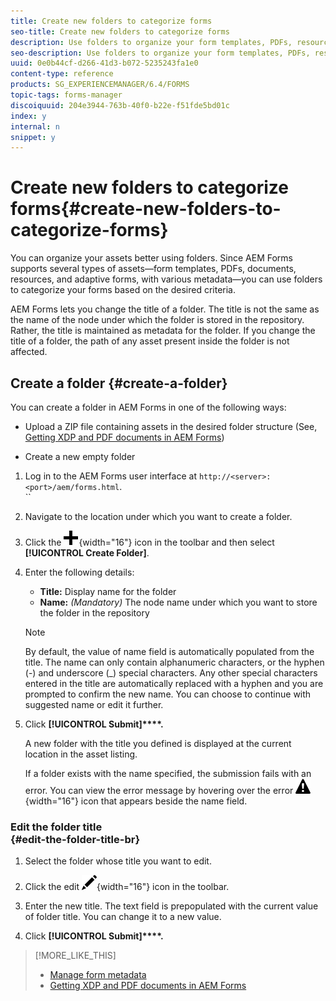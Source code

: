 ```yaml
---
title: Create new folders to categorize forms
seo-title: Create new folders to categorize forms
description: Use folders to organize your form templates, PDFs, resources, and adaptive forms.
seo-description: Use folders to organize your form templates, PDFs, resources, and adaptive forms.
uuid: 0e0b44cf-d266-41d3-b072-5235243fa1e0
content-type: reference
products: SG_EXPERIENCEMANAGER/6.4/FORMS
topic-tags: forms-manager
discoiquuid: 204e3944-763b-40f0-b22e-f51fde5bd01c
index: y
internal: n
snippet: y
---
```


# Create new folders to categorize forms{#create-new-folders-to-categorize-forms}

<!--
Comment Type: remark
Last Modified By: (svashish)
Last Modified Date: 2017-11-30T06:07:06.869-0500
<p><strong>General writing guidelines</strong></p>
<ul>
<li>Do not use the gerund form while writing article headings. For example, <em>"Create forms"</em> and not "Creating forms".</li>
<li>Section headings (H2 headings) in the gerund form are generally OK.<br /> </li>
<li>Use the second person to document features. Do not use the first person.</li>
<li>Do not include inline links. They distract readers from the task at hand. Include the "Recommended reads" towards the end of the article as a <strong>See also</strong> section.<br /> </li>
<li>Ensure that all dialog boxes have captions. This is required for accessibility purposes.</li>
<li>"Click the icon" instead of "Click on the icon"...</li>
</ul>
-->

You can organize your assets better using folders. Since AEM Forms supports several types of assets—form templates, PDFs, documents, resources, and adaptive forms, with various metadata—you can use folders to categorize your forms based on the desired criteria.

AEM Forms lets you change the title of a folder. The title is not the same as the name of the node under which the folder is stored in the repository. Rather, the title is maintained as metadata for the folder. If you change the title of a folder, the path of any asset present inside the folder is not affected.

## Create a folder {#create-a-folder}

<!--
Comment Type: remark
Last Modified By: (svashish)
Last Modified Date: 2017-11-30T06:07:06.916-0500
<p>Please add the article explaining how to upload the ZIP file to the See Also section below.<br /> </p>
-->

You can create a folder in AEM Forms in one of the following ways:

* Upload a ZIP file containing assets in the desired folder structure (See, [Getting XDP and PDF documents in AEM Forms](../../forms/using/get-xdp-pdf-documents-aem.md))  

* Create a new empty folder

1. Log in to the AEM Forms user interface at `http://<server>:<port>/aem/forms.html`.  
   ``
1. Navigate to the location under which you want to create a folder.  

1. Click the ![](assets/aem6forms_add.png){width="16"} icon in the toolbar and then select **[!UICONTROL Create Folder]**.  

1. Enter the following details:

    * **Title:** Display name for the folder 
    * **Name:** *(Mandatory)* The node name under which you want to store the folder in the repository

   >[!NOTE]
   >
   >By default, the value of name field is automatically populated from the title. The name can only contain alphanumeric characters, or the hyphen (-) and underscore (_) special characters. Any other special characters entered in the title are automatically replaced with a hyphen and you are prompted to confirm the new name. You can choose to continue with suggested name or edit it further.

1. Click **[!UICONTROL Submit]****.**

   A new folder with the title you defined is displayed at the current location in the asset listing.

   If a folder exists with the name specified, the submission fails with an error. You can view the error message by hovering over the error ![](assets/Aem6Forms_error_alert.png){width="16"} icon that appears beside the name field.

### Edit the folder title <br> {#edit-the-folder-title-br}

1. Select the folder whose title you want to edit.
1. Click the edit ![](assets/aem6forms_edit.png){width="16"} icon in the toolbar.  

1. Enter the new title. The text field is prepopulated with the current value of folder title. You can change it to a new value.  

1. Click **[!UICONTROL Submit]****.**

>[!MORE_LIKE_THIS]
>
>* [Manage form metadata](../../forms/using/manage-form-metadata.md)
>* [Getting XDP and PDF documents in AEM Forms](../../forms/using/get-xdp-pdf-documents-aem.md)
